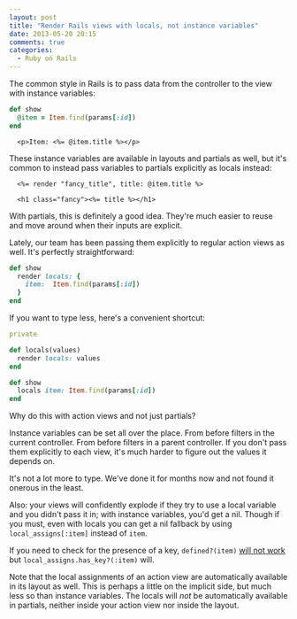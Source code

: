```yaml
---
layout: post
title: "Render Rails views with locals, not instance variables"
date: 2013-05-20 20:15
comments: true
categories:
  - Ruby on Rails
---
```


The common style in Rails is to pass data from the controller to the view with instance variables:

``` ruby app/controllers/my_controller.rb
def show
  @item = Item.find(params[:id])
end
```

``` erb app/views/my_controller/show.html.erb
  <p>Item: <%= @item.title %></p>
```

These instance variables are available in layouts and partials as well, but it's common to instead pass variables to partials explicitly as locals instead:

``` erb app/views/my_controller/show.html.erb
  <%= render "fancy_title", title: @item.title %>
```

``` erb app/views/my_controller/_fancy_title.html.erb
  <h1 class="fancy"><%= title %></h1>
```

With partials, this is definitely a good idea. They're much easier to reuse and move around when their inputs are explicit.

Lately, our team has been passing them explicitly to regular action views as well. It's perfectly straightforward:

``` ruby app/controllers/my_controller.rb
def show
  render locals: {
    item:  Item.find(params[:id])
  }
end
```

If you want to type less, here's a convenient shortcut:

``` ruby app/controllers/application_controller.rb
private

def locals(values)
  render locals: values
end
```

``` ruby app/controllers/my_controller.rb
def show
  locals item: Item.find(params[:id])
end
```

Why do this with action views and not just partials?

Instance variables can be set all over the place. From before filters in the current controller. From before filters in a parent controller. If you don't pass them explicitly to each view, it's much harder to figure out the values it depends on.

It's not a lot more to type. We've done it for months now and not found it onerous in the least.

Also: your views will confidently explode if they try to use a local variable and you didn't pass it in; with instance variables, you'd get a nil. Though if you must, even with locals you can get a nil fallback by using `local_assigns[:item]` instead of `item`.

If you need to check for the presence of a key, `defined?(item)` [will not work](http://api.rubyonrails.org/classes/ActionView/Base.html#label-Passing+local+variables+to+sub+templates) but `local_assigns.has_key?(:item)` will.

Note that the local assignments of an action view are automatically available in its layout as well. This is perhaps a little on the implicit side, but much less so than instance variables. The locals will *not* be automatically available in partials, neither inside your action view nor inside the layout.

